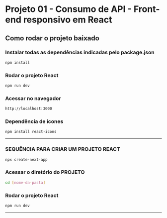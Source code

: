 # Projeto 01 - Consumo de API - Front-end responsivo em React

## Como rodar o projeto baixado
### Instalar todas as dependências indicadas pelo package.json
```bash
npm install
```

### Rodar o projeto React
```bash
npm run dev
```

### Acessar no navegador
```bash
http://localhost:3000
```

### Dependência de ícones
```bash
npm install react-icons
```

--------------------------------------------

### SEQUÊNCIA PARA CRIAR UM PROJETO REACT
```bash
npx create-next-app
```

### Acessar o diretório do PROJETO
```bash
cd [nome-da-pasta]
```

### Rodar o projeto React
```bash
npm run dev
```

<hr>